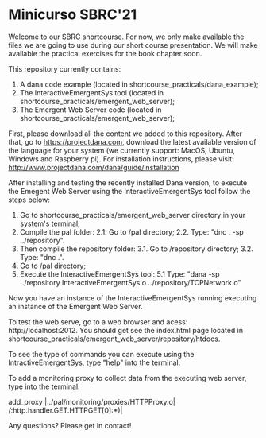 # Minicurso SBRC'21

Welcome to our SBRC shortcourse. For now, we only make available the files we are going to use during our short course presentation. We will make available the practical exercises for the book chapter soon.

This repository currently contains: 

1. A dana code example (located in shortcourse_practicals/dana_example);
2. The InteractiveEmergentSys tool (located in shortcourse_practicals/emergent_web_server);
3. The Emergent Web Server code (located in shortcourse_practicals/emergent_web_server);

First, please download all the content we added to this repository. After that, go to https://projectdana.com, download the latest available version of the language for your system (we currently support: MacOS, Ubuntu, Windows and Raspberry pi). For installation instructions, please visit: http://www.projectdana.com/dana/guide/installation

After installing and testing the recently installed Dana version, to execute the Emegent Web Server using the InteractiveEmergentSys tool follow the steps below:

1. Go to shortcourse_practicals/emergent_web_server directory in your system's terminal;
2. Compile the pal folder:
2.1. Go to /pal directory;
2.2. Type: "dnc . -sp ../repository".
3. Then compile the repository folder:
3.1. Go to /repository directory;
3.2. Type: "dnc .".
4. Go to /pal directory;
5. Execute the InteractiveEmergentSys tool:
5.1 Type: "dana -sp ../repository InteractiveEmergentSys.o ../repository/TCPNetwork.o"

Now you have an instance of the InteractiveEmergentSys running executing an instance of the Emergent Web Server.

To test the web serve, go to a web browser and acess: http://localhost:2012. You should get see the index.html page located in shortcourse_practicals/emergent_web_server/repository/htdocs.

To see the type of commands you can execute using the IntractiveEmergentSys, type "help" into the terminal.

To add a monitoring proxy to collect data from the executing web server, type into the terminal:

add_proxy |../pal/monitoring/proxies/HTTPProxy.o|*(*:http.handler.GET.HTTPGET[0]:*)|

Any questions? Please get in contact!

